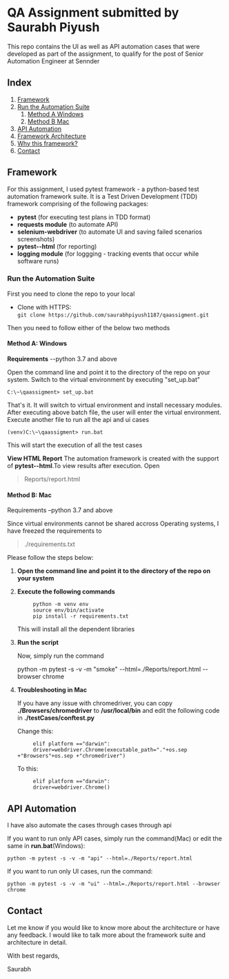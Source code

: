 # QA Assignment submitted by **Saurabh Piyush**
This repo contains the UI as well as API automation cases that were developed as part of the assignment, to qualify for the post of Senior Automation Engineer at Sennder

## Index
1. [Framework](#Framework)
2. [Run the Automation Suite](#Run-the-Automation-Suite)
    1. [Method A Windows](#Method-A-Windows)
    2. [Method B Mac](#Method-B-Mac)
3. [API Automation](#---API-Automation)
4. [Framework Architecture](#Framework-Architecture)
5. [Why this framework?](#Why-this-framework?)
6. [Contact](#Contact)

## **Framework**
For this assignment, I used pytest framework - a python-based test automation framework suite. It is a Test Driven Development (TDD) framework comprising of the following packages:
- **pytest** (for executing test plans in TDD format)
- **requests module** (to automate API)
- **selenium-webdriver** (to automate UI and saving failed scenarios screenshots)
- **pytest--html** (for reporting)
- **logging module** (for loggging - tracking events that occur while software runs)

### **Run the Automation Suite**
First you need to clone the repo to your local

- Clone with HTTPS:     
    `git clone https://github.com/saurabhpiyush1187/qaassigment.git`

Then you need to follow either of the below two methods
#### **Method A**: Windows
**Requirements** 
--python 3.7 and above

Open the command line and point it to the directory of the repo on your system. Switch to the virtual environment by executing "set_up.bat"
    
    C:\~\qaassigment> set_up.bat
That's it.
It will switch to virtual environment and install necessary modules. After executing above batch file, the user will enter the virtual environment. Execute another file to run all the api and ui cases

    (venv)C:\~\qaassigment> run.bat
This will start the execution of all the test cases

**View HTML Report**
The automation framework is created with the support of **pytest--html**.To view results after execution. Open

>Reports/report.html
    

#### **Method B**: Mac

Requirements
–python 3.7 and above

Since virtual environments cannot be shared accross Operating systems, I have freezed the requirements to 

>./requirements.txt

Please follow the steps below:

1. **Open the command line and point it to the directory of the repo on your system**
    
2. **Execute the following commands**

            python -m venv env
            source env/bin/activate
            pip install -r requirements.txt
            


    This will install all the dependent libraries

3. **Run the script**

    Now, simply run the command
    
    python -m pytest -s -v -m "smoke" --html=./Reports/report.html --browser chrome

4. **Troubleshooting in Mac**
    
    If you have any issue with chromedriver, you can copy **./Browsers/chromedriver** to **/usr/local/bin**
    and edit the following code in **./testCases/conftest.py**

    Change this:
    
            elif platform =="darwin":
            driver=webdriver.Chrome(executable_path="."+os.sep +"Browsers"+os.sep +"chromedriver")   
            
    To this:
    
            elif platform =="darwin":
            driver=webdriver.Chrome()
    

## **API Automation**
I have also automate the cases through cases through api

If you want to run only API cases, simply run the command(Mac) or edit the same in **run.bat**(Windows):
    
    python -m pytest -s -v -m "api" --html=./Reports/report.html

If you want to run only UI cases, run the command:

    python -m pytest -s -v -m "ui" --html=./Reports/report.html --browser chrome

## **Contact**
Let me know if you would like to know more about the architecture or have any feedback. I would like to talk more about the framework suite and architecture in detail.

With best regards,

Saurabh

